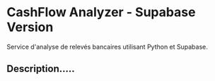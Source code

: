 # CashFlow Analyzer - Supabase Version

Service d'analyse de relevés bancaires utilisant Python et Supabase.

## Description.....